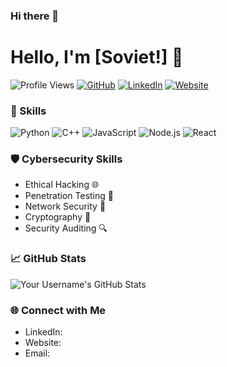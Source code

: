### Hi there 👋

# Hello, I'm [Soviet!] 👋

![Profile Views](https://komarev.com/ghpvc/?username=yourusername)
[![GitHub](https://img.shields.io/badge/GitHub-SovietSenpai-blue)](https://github.com/Soviet-Senpai)
[![LinkedIn](https://img.shields.io/badge/LinkedIn-Charlie-0e76a8)](https://www.linkedin.com/in/YourName/)
[![Website](https://img.shields.io/badge/Website-REDACTED-brightred)](https://www.yourwebsite.com/)

### 🔧 Skills

![Python](https://img.shields.io/badge/Python-Expert-blue?style=for-the-badge&logo=python)
![C++](https://img.shields.io/badge/C++-Intermediate-blue?style=for-the-badge&logo=c%2B%2B)
![JavaScript](https://img.shields.io/badge/JavaScript-Intermediate-blue?style=for-the-badge&logo=javascript)
![Node.js](https://img.shields.io/badge/Node.js-Intermediate-blue?style=for-the-badge&logo=node.js)
![React](https://img.shields.io/badge/React-Intermediate-blue?style=for-the-badge&logo=react)

### 🛡️ Cybersecurity Skills

- Ethical Hacking 🌐
- Penetration Testing 🔐
- Network Security 📡
- Cryptography 📜
- Security Auditing 🔍

### 📈 GitHub Stats

![Your Username's GitHub Stats](https://github-readme-stats.vercel.app/api?username=yourusername&show_icons=true&theme=dark)

### 🌐 Connect with Me

- LinkedIn: 
- Website:
- Email:
